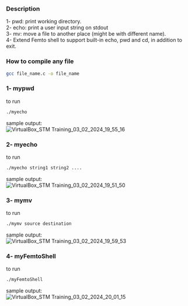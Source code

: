 ### Description
1- pwd: print working directory.\
2- echo: print a user input string on stdout\
3- mv: move a file to another place (might be with different name).\
4- Extend Femto shell to support built-in echo, pwd and cd, in addition to exit.

### How to compile any file
```bash
gcc file_name.c -o file_name
```
### 1- mypwd
to run
```bash
./myecho
```
sample output:\
![VirtualBox_STM Training_03_02_2024_19_55_16](https://github.com/adhamkhaled312/STM_System_Linux_Programming/assets/105177075/e55ab267-da03-4d58-a020-bae231edb321)

### 2- myecho
to run
```bash
./myecho string1 string2 ....
```
sample output:\
![VirtualBox_STM Training_03_02_2024_19_51_50](https://github.com/adhamkhaled312/STM_System_Linux_Programming/assets/105177075/a9a702de-7822-4cb7-82cf-a2e972d82917)
### 3- mymv
to run
```bash
./mymv source destination
```
sample output:\
![VirtualBox_STM Training_03_02_2024_19_59_53](https://github.com/adhamkhaled312/STM_System_Linux_Programming/assets/105177075/b6d61b4c-5440-48e4-8e90-c834a71283de)
### 4- myFemtoShell
to run
```bash
./myFemtoShell
```
sample output:\
![VirtualBox_STM Training_03_02_2024_20_01_15](https://github.com/adhamkhaled312/STM_System_Linux_Programming/assets/105177075/30fe775b-0f69-41f2-8f17-9ebc96496dc3)
